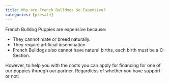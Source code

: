 ```yaml
---
title: Why are French Bulldogs So Expensive?
categories: [presale]
---
```


French Bulldog Puppies are expensive because: 

- They cannot mate or breed naturally.
- They require artificial insemination
- French Bulldogs also cannot have natural births, each birth must be a C-Section.

However, to help you with the costs you can apply for financing for one of our puppies through our partner.
Regardless of whether you have support or not: